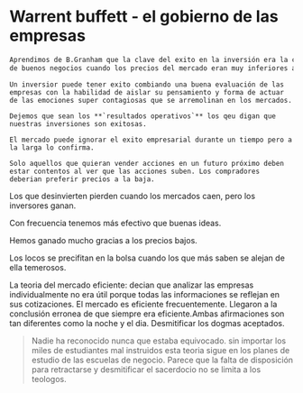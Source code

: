 # Warrent buffett - el gobierno de las empresas

```sh
Aprendimos de B.Granham que la clave del exito en la inversión era la compra de acciones 
de buenos negocios cuando los precios del mercado eran muy inferiores al valoe empresarial.
```

```
Un inversior puede tener exito combiando una buena evaluación de las empresas con la habilidad de aislar su pensamiento y forma de actuar de las emociones super contagiosas que se arremolinan en los mercados.
```

```
Dejemos que sean los **`resultados operativos`** los qeu digan que nuestras inversiones son exitosas.
```

```
El mercado puede ignorar el exito empresarial durante un tiempo pero a la larga lo confirma.
```

```
Solo aquellos que quieran vender acciones en un futuro próximo deben estar contentos al ver que las acciones suben. Los compradores deberian preferir precios a la baja.
```

Los que desinvierten pierden cuando los mercados caen, pero los inversores ganan.

Con frecuencia tenemos más efectivo que buenas ideas.

Hemos ganado mucho gracias a los precios bajos.

Los locos se precifitan en la bolsa cuando los que más saben se alejan de ella temerosos.

La teoria del mercado eficiente: decian que analizar las empresas individualmente no era útil porque todas las informaciones se reflejan en sus cotizaciones.
El mercado es eficiente frecuentemente. Llegaron a la conclusión erronea de que siempre era eficiente.Ambas afirmaciones son tan diferentes como la noche y el dia.
Desmitificar los dogmas aceptados.

> Nadie ha reconocido nunca que estaba equivocado. sin importar los miles de estudiantes mal instruidos esta teoria sigue en los planes de estudio de las escuelas de negocio. Parece que la falta de disposición para retractarse y desmitificar el sacerdocio no se limita a los teologos.
